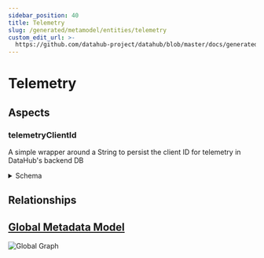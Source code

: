```yaml
---
sidebar_position: 40
title: Telemetry
slug: /generated/metamodel/entities/telemetry
custom_edit_url: >-
  https://github.com/datahub-project/datahub/blob/master/docs/generated/metamodel/entities/telemetry.md
---
```

# Telemetry
## Aspects

### telemetryClientId
A simple wrapper around a String to persist the client ID for telemetry in DataHub's backend DB
<details>
<summary>Schema</summary>

```javascript
{
  "type": "record",
  "Aspect": {
    "name": "telemetryClientId"
  },
  "name": "TelemetryClientId",
  "namespace": "com.linkedin.telemetry",
  "fields": [
    {
      "type": "string",
      "name": "clientId",
      "doc": "A string representing the telemetry client ID"
    }
  ],
  "doc": "A simple wrapper around a String to persist the client ID for telemetry in DataHub's backend DB"
}
```
</details>

## Relationships

## [Global Metadata Model](https://github.com/datahub-project/datahub/raw/master/docs/imgs/datahub-metadata-model.png)
![Global Graph](https://github.com/datahub-project/datahub/raw/master/docs/imgs/datahub-metadata-model.png)
